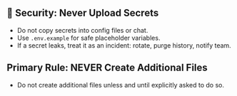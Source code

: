 ## 🚨 Security: Never Upload Secrets
- Do not copy secrets into config files or chat.
- Use `.env.example` for safe placeholder variables.
- If a secret leaks, treat it as an incident: rotate, purge history, notify team.
## Primary Rule: NEVER Create Additional Files
- Do not create additional files unless and until explicitly asked to do so.
